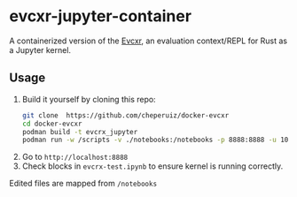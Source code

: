 # evcxr-jupyter-container

A containerized version of the [Evcxr](https://github.com/evcxr/evcxr), an evaluation context/REPL for Rust as a Jupyter kernel.

## Usage

1. Build it yourself by cloning this repo:
    ```sh
    git clone  https://github.com/cheperuiz/docker-evcxr
    cd docker-evcxr
    podman build -t evcrx_jupyter
    podman run -w /scripts -v ./notebooks:/notebooks -p 8888:8888 -u 1000:1000 localhost/evcrx_jupyter
    ```
2. Go to `http://localhost:8888`
3. Check blocks in `evcrx-test.ipynb` to ensure kernel is running correctly.

Edited files are mapped from `/notebooks`
